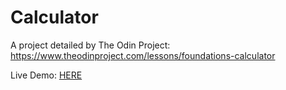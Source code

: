 # Calculator
A project detailed by The Odin Project: https://www.theodinproject.com/lessons/foundations-calculator

Live Demo: [HERE](https://jnuguid1.github.io/Calculator/)

